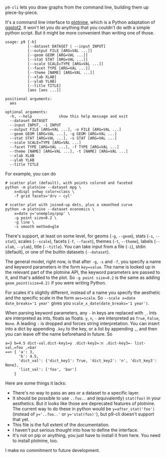 `p9-cli` lets you draw graphs from the command line, building them up piece-by-piece.

It's a command line interface to [plotnine](https://plotnine.readthedocs.io/en/stable/), which is a Python adaptation of [ggplot2](https://ggplot2.tidyverse.org/). It won't let you do anything that you couldn't do with a simple python script. But it might be more convenient than writing one of those.

```
usage: p9 [-h]
          [--dataset DATASET | --input INPUT]
          [--output FILE [ARG=VAL ...]]
          [--geom GEOM [ARG=VAL ...]]
          [--stat STAT [ARG=VAL ...]]
          [--scale SCALE=TYPE [ARG=VAL ...]]
          [--facet TYPE [ARG=VAL ...]]
          [--theme [NAME] [ARG=VAL ...]]
          [--xlab XLAB]
          [--ylab YLAB]
          [--title TITLE]
          [aes [aes ...]]

positional arguments:
  aes

optional arguments:
  -h, --help            show this help message and exit
  --dataset DATASET
  --input INPUT, -i INPUT
  --output FILE [ARG=VAL ...], -o FILE [ARG=VAL ...]
  --geom GEOM [ARG=VAL ...], -g GEOM [ARG=VAL ...]
  --stat STAT [ARG=VAL ...], -s STAT [ARG=VAL ...]
  --scale SCALE=TYPE [ARG=VAL ...]
  --facet TYPE [ARG=VAL ...], -f TYPE [ARG=VAL ...]
  --theme [NAME] [ARG=VAL ...], -t [NAME] [ARG=VAL ...]
  --xlab XLAB
  --ylab YLAB
  --title TITLE
```

For example, you can do

```
# scatter plot (default), with points colored and faceted
python -m plotnine --dataset mpg \
    x=displ y=hwy color=class \
    -f grid facets='drv ~ cyl'

# scatter plot with joined-up dots, plus a smoothed curve
python -m plotnine --dataset economics \
    x=date y='unemploy/pop' \
    -g point size=0.2 \
    -g line \
    -s smooth method=glm
```

There's support, at least on some level, for geoms (`-g`, `--geom`), stats (`-s`, `--stat`), scales (`--scale`), facets (`-f`, `--facet`), themes (`-t`, `--theme`), labels (`--xlab`, `--ylab`), title (`--title`). You can take input from a file (`-i`), stdin (default), or one of the builtin datasets (`--dataset`).

The general model, right now, is that after `-g`, `-s` and `-f`, you specify a name and keyword parameters in the form `key=value`. The name is looked up in the relevant part of the plotnine API, the keyword parameters are passed to it, and that's added to the plot. So `-g point size=0.2` is the same as adding `geom_point(size=0.2)` if you were writing Python.

For scales it's slightly different, instead of a name you specify the aesthetic and the specific scale in the form `aes=scale`. So `--scale x=date date_breaks='1 year'` gives you `scale_x_date(date_breaks='1 year')`.

When parsing keyword parameters, any `-` in keys are replaced with `_`. Ints are interpreted as ints, floats as floats. `y`, `n`, `-` are interpreted as `True`, `False`, `None`. A leading `:` is dropped and forces string interpretation. You can insert into a dict by appending `.key` to the key, or a list by appending `,`, and then you can leave off the name beforehand in future. So

```
a=3 b=4.5 dict-val.dict-key1=y .dict-key2=:n .dict-key3=- list-val,=foo ,=bar
==> { 'a': 3,
      'b': 4.5,
      'dict_val': {'dict_key1': True, 'dict_key2': 'n', 'dict_key3': None},
      'list_val': ['foo', 'bar']
    }
```

Here are some things it lacks:

* There's no way to pass an aes or a dataset to a specific layer.
* It should be possible to use `..foo..` and (equivalently) `stat(foo)` in your aesthetics. But it looks like those are deprecated features of plotnine. The current way to do these in python would be `y=after_stat('foo')` (instead of `y='..foo..'` or `y='stat(foo)'`), but p9-cli doesn't support that yet.
* This file is the full extent of the documentation.
* I haven't put serious thought into how to define the interface.
* It's not on pip or anything, you just have to install it from here. You need to install plotnine, too.

I make no commitment to future development.
